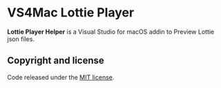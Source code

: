# VS4Mac Lottie Player

**Lottie Player Helper** is a Visual Studio for macOS addin to Preview  Lottie json files.

## Copyright and license

Code released under the [MIT license](https://opensource.org/licenses/MIT).